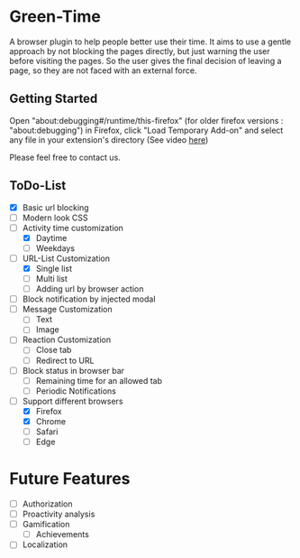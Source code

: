 # Green-Time
A browser plugin to help people better use their time. It aims to use a gentle approach by not blocking the pages directly, but just warning the user before visiting the pages. So the user gives the final decision of leaving a page, so they are not faced with an external force.

## Getting Started

Open "about:debugging#/runtime/this-firefox" (for older firefox versions : "about:debugging") in Firefox, click "Load Temporary Add-on" and select any file in your extension's directory (See video [here](https://www.youtube.com/watch?v=cer9EUKegG4))

Please feel free to contact us.

## ToDo-List

- [X] Basic url blocking
- [ ] Modern look CSS
- [ ] Activity time customization
  - [X] Daytime
  - [ ] Weekdays
- [ ] URL-List Customization
  - [X] Single list
  - [ ] Multi list
  - [ ] Adding url by browser action
- [ ] Block notification by injected modal
- [ ] Message Customization
  - [ ] Text
  - [ ] Image
- [ ] Reaction Customization
  - [ ] Close tab
  - [ ] Redirect to URL
- [ ] Block status in browser bar
  - [ ] Remaining time for an allowed tab
  - [ ] Periodic Notifications
- [ ] Support different browsers
  - [X] Firefox
  - [X] Chrome
  - [ ] Safari
  - [ ] Edge

# Future Features

- [ ] Authorization
- [ ] Proactivity analysis
- [ ] Gamification
  - [ ] Achievements
- [ ] Localization
